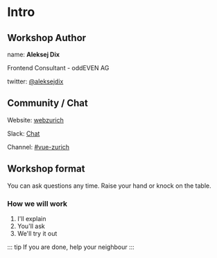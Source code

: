 # Intro

## Workshop Author

name: **Aleksej Dix**

Frontend Consultant - oddEVEN AG

twitter: [@aleksejdix](https://twitter.com/@aleksejdix)

## Community / Chat

Website: [webzurich](https://webzueri.ch/)

Slack: [Chat](https://webzuerich.slack.com)

Channel: [#vue-zurich](https://webzuerich.slack.com/messages/C6618CM9C/)


## Workshop format

You can ask questions any time. Raise your hand or knock on the table.

### How we will work

1.  I'll explain
2.  You'll ask
3.  We'll try it out

<!-- prettier-ignore -->
::: tip
If you are done, help your neighbour
:::
